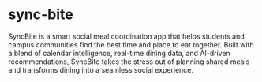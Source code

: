 # sync-bite
SyncBite is a smart social meal coordination app that helps students and campus communities find the best time and place to eat together. Built with a blend of calendar intelligence, real-time dining data, and AI-driven recommendations, SyncBite takes the stress out of planning shared meals and transforms dining into a seamless social experience.
